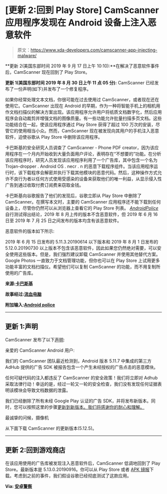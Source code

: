 # [更新 2:回到 Play Store] CamScanner 应用程序发现在 Android 设备上注入恶意软件

> 原文：<https://www.xda-developers.com/camscanner-app-injecting-malware/>

**更新 2(美国东部时间 2019 年 9 月 17 日上午 10:10):**在解决了恶意软件事件后，CamScanner 现在回到了 Play Store。

**更新 1(美国东部时间 2019 年 8 月 30 日上午 11 点 05 分):** CamScanner 已经发布了一份声明(如下)并发布了一个修复程序。

如果你经常处理文本文档，你很可能在过去使用过 CamScanner，或者现在还在使用它。CamScanner 出现在 Android 的早期，作为一种将智能手机上的相机用作文档扫描仪的解决方案出现。该应用程序允许用户将纸质文档数字化，然后应用程序会自动裁剪并增强文档的图像质量。有一些功能允许批量扫描多页文档。这些功能结合在一起，使该应用程序通过 Play Store 获得了超过 100 万次的安装，尽管它的使用相当小众。然而，CamScanner 现在被发现向其用户的手机注入恶意软件，迫使谷歌从 Play Store 中删除该应用程序。

卡巴斯基的安全研究人员调查了 CamScanner - Phone PDF creator，因为该应用程序在一个月内开始收到大量负面用户评论，表明存在“不想要的”功能。在分析该应用程序时，研究人员发现该应用程序利用了一个广告库，其中包含一个名为 Trojan-dropper . Android OS . necr . n 的恶意下载程序组件。当该应用程序运行时，该下载程序会解密并执行下载其他模块的恶意代码。然后，这种操作方式允许不良行为者以任何方式使用受感染的设备来获取他们的唯一利益，从显示侵入性广告到通过收取付费订阅费来窃取金钱。

卡巴斯基向谷歌报告了他们的发现后，谷歌立即从 Play Store 中删除了 CamScanner。在撰写本文时，主要的 CamScanner 应用程序还不能下载到任何设备上，尽管你仍然可以从浏览器上查看它的 Play Store 列表。 [*AndroidPolice*](https://www.androidpolice.com/2019/08/28/camscanner-play-store-malware/) 自行测试得出结论，2019 年 8 月上传的版本不含恶意软件，但 2019 年 6 月 16 日至 2019 年 7 月 25 日之间发布的版本均含有该恶意软件。

恶意软件的版本如下所示:

2019 年 6 月 15 日发布的 5.11.3.20190614 以下版本和 2019 年 8 月 1 日发布的 5.12.0.20190730 以上版本不包含该恶意软件，因此如果您仍然绝对需要，可以安全使用这些版本。但是，我们强烈建议卸载 CamScanner 并使用其他替代方案。Google Photos 一直致力于文档管理功能，但你也可以在 Play Store 上试用更多功能丰富的文档扫描仪。希望他们可以复制 CamScanner 的功能，而不用复制所使用的广告库。

**来源:[卡巴斯基](https://securelist.com/dropper-in-google-play/92496/)**

**故事经过:[流血电脑](https://www.bleepingcomputer.com/news/security/trojan-dropper-malware-found-in-android-app-with-100m-downloads/)**

**附加输入:[Android police](https://www.androidpolice.com/2019/08/28/camscanner-play-store-malware/)**

* * *

## 更新 1:声明

CamScanner 发布了以下[声明](https://www.camscanner.com/disclaimer/gpException):

亲爱的 CamScanner Android 用户:

我们的 CamScanner 团队最近检测到，Android 版本 5.11.7 中集成的第三方 AdHub 提供的广告 SDK 被报告包含一个产生未经授权的广告点击的恶意模块。

任何可疑代码的注入都违反了 CamScanner 的安全政策！我们将立即对 Adhub 采取法律行动！幸运的是，经过一轮又一轮的安全检查，我们没有发现任何证据表明该模块会导致文档数据的泄露。

我们已经删除了所有未经 Google Play 认证的广告 SDK，并将发布新版本。同时，您可以按照这里的步骤[更新到新版本。我们将感谢你的耐心和理解。](https://www.camscanner.com/disclaimer/gpRecovery)

最诚挚的问候，摄像机

从下面下载 CamScanner 的更新版本(5.12.5)。

* * *

## 更新 2:回到游戏商店

在该应用使用的广告库被发现注入恶意软件后，CamScanner 低调地回到了 Play Store。最新版本是 5.13.0.20190916。你可以从 Play Store 或者 [APK 镜报](https://www.apkmirror.com/apk/intsig-information-co-ltd/camscanner-phone-pdf-creator/camscanner-phone-pdf-creator-5-13-0-20190916-release/)下载。考虑到之前的事件，我们假设谷歌已经彻底测试了这款应用。

**Via: [安卓警察](https://www.androidpolice.com/2019/09/17/camscanner-rogue-ad-network-play-store/)**